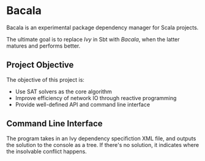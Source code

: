 # Bacala

Bacala is an experimental package dependency manager for Scala projects.

The ultimate goal is to replace *Ivy* in Sbt with *Bacala*, when the latter matures and performs better.

## Project Objective

The objective of this project is:

- Use SAT solvers as the core algorithm
- Improve efficiency of network IO through reactive programming
- Provide well-defined API and command line interface

## Command Line Interface

The program takes in an Ivy dependency specifiction XML file, and outputs the solution to the console as a tree. If there's no solution, it indicates where the insolvable conflict happens.
